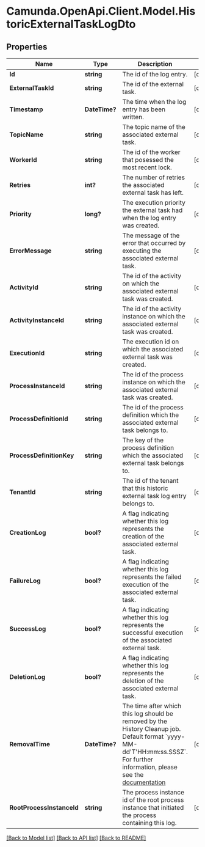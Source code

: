 # Camunda.OpenApi.Client.Model.HistoricExternalTaskLogDto

## Properties

Name | Type | Description | Notes
------------ | ------------- | ------------- | -------------
**Id** | **string** | The id of the log entry. | [optional] 
**ExternalTaskId** | **string** | The id of the external task. | [optional] 
**Timestamp** | **DateTime?** | The time when the log entry has been written. | [optional] 
**TopicName** | **string** | The topic name of the associated external task. | [optional] 
**WorkerId** | **string** | The id of the worker that posessed the most recent lock. | [optional] 
**Retries** | **int?** | The number of retries the associated external task has left. | [optional] 
**Priority** | **long?** | The execution priority the external task had when the log entry was created. | [optional] 
**ErrorMessage** | **string** | The message of the error that occurred by executing the associated external task. | [optional] 
**ActivityId** | **string** | The id of the activity on which the associated external task was created. | [optional] 
**ActivityInstanceId** | **string** | The id of the activity instance on which the associated external task was created. | [optional] 
**ExecutionId** | **string** | The execution id on which the associated external task was created. | [optional] 
**ProcessInstanceId** | **string** | The id of the process instance on which the associated external task was created. | [optional] 
**ProcessDefinitionId** | **string** | The id of the process definition which the associated external task belongs to. | [optional] 
**ProcessDefinitionKey** | **string** | The key of the process definition which the associated external task belongs to. | [optional] 
**TenantId** | **string** | The id of the tenant that this historic external task log entry belongs to. | [optional] 
**CreationLog** | **bool?** | A flag indicating whether this log represents the creation of the associated external task. | [optional] 
**FailureLog** | **bool?** | A flag indicating whether this log represents the failed execution of the associated external task. | [optional] 
**SuccessLog** | **bool?** | A flag indicating whether this log represents the successful execution of the associated external task. | [optional] 
**DeletionLog** | **bool?** | A flag indicating whether this log represents the deletion of the associated external task. | [optional] 
**RemovalTime** | **DateTime?** | The time after which this log should be removed by the History Cleanup job. Default format &#x60;yyyy-MM-dd&#39;T&#39;HH:mm:ss.SSSZ&#x60;.  For further information, please see the [documentation](https://docs.camunda.org/manual/7.16/reference/rest/overview/date-format/) | [optional] 
**RootProcessInstanceId** | **string** | The process instance id of the root process instance that initiated the process containing this log. | [optional] 

[[Back to Model list]](../README.md#documentation-for-models) [[Back to API list]](../README.md#documentation-for-api-endpoints) [[Back to README]](../README.md)

